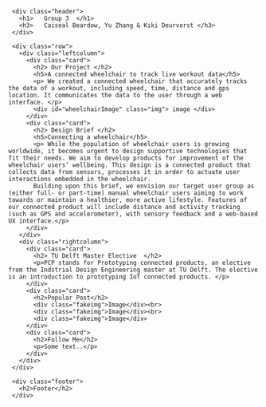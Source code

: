 <html lang="en">
  <head>
        <link rel="stylesheet" href="webPage.css">
  </head>

  <body>


     <div class="header">
       <h1>   Group 3  </h1>
       <h3>   Caiseal Beardow, Yu Zhang & Kiki Deurvorst </h3>
     </div>

     <div class="row">
       <div class="leftcolumn">
         <div class="card">
           <h2> Our Project </h2>
           <h5>A connected wheelchair to track live workout data</h5>
           <p> We created a connected wheelchair that accurately tracks the data of a workout, including speed, time, distance and gps location. It communicates the data to the user through a web interface. </p>
           <div id="wheelchairImage" class="img"> image </div>
         </div>
         <div class="card">
           <h2> Design Brief </h2>
           <h5>Connecting a wheelchair</h5>
           <p> While the population of wheelchair users is growing worldwide, it becomes urgent to design supportive technologies that fit their needs. We aim to develop products for improvement of the wheelchair users’ wellbeing. This design is a connected product that collects data from sensors, processes it in order to actuate user interactions embedded in the wheelchair.
           Building upon this brief, we envision our target user group as (either full- or part-time) manual wheelchair users aiming to work towards or maintain a healthier, more active lifestyle. Features of our connected product will include distance and activity tracking (such as GPS and accelerometer), with sensory feedback and a web-based UX interface.</p>
         </div>
       </div>
       <div class="rightcolumn">
         <div class="card">
           <h2> TU Delft Master Elective  </h2>
           <p>PCP stands for Prototyping connected products, an elective from the Indstrial Design Engineering master at TU Delft. The elective is an introduction to prototyping IoT connected products. </p>
         </div>
         <div class="card">
           <h2>Popular Post</h2>
           <div class="fakeimg">Image</div><br>
           <div class="fakeimg">Image</div><br>
           <div class="fakeimg">Image</div>
         </div>
         <div class="card">
           <h2>Follow Me</h2>
           <p>Some text..</p>
         </div>
       </div>
     </div>

     <div class="footer">
       <h2>Footer</h2>
     </div>

  </body>
</html>

